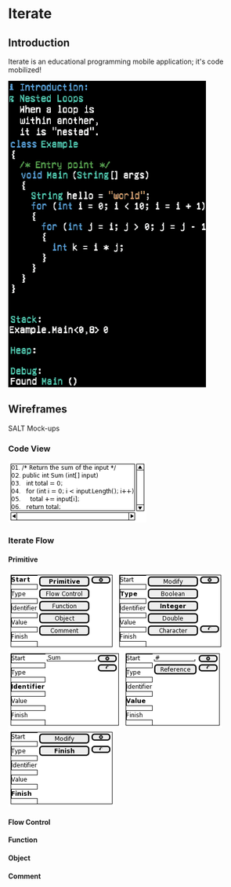 # Iterate

## Introduction

Iterate is an educational programming mobile application; it's code mobilized!

![Introduction](https://raw.githubusercontent.com/iteratecode/.github/main/images/iterate-nested-loop.gif)

## Wireframes

SALT Mock-ups

### Code View

![Code Wireframe](https://raw.githubusercontent.com/iteratecode/.github/main/images/code-wireframe.png)

### Iterate Flow

#### Primitive

![Primitive Start](https://raw.githubusercontent.com/iteratecode/.github/main/images/iterate-primitive-start.png)
![Primitive Type](https://raw.githubusercontent.com/iteratecode/.github/main/images/iterate-primitive-type.png)
![Primitive Identifier](https://raw.githubusercontent.com/iteratecode/.github/main/images/iterate-primitive-identifier.png)
![Primitive Value](https://raw.githubusercontent.com/iteratecode/.github/main/images/iterate-primitive-value.png)
![Primitive Finish](https://raw.githubusercontent.com/iteratecode/.github/main/images/iterate-primitive-finish.png)



#### Flow Control




#### Function




#### Object





#### Comment





